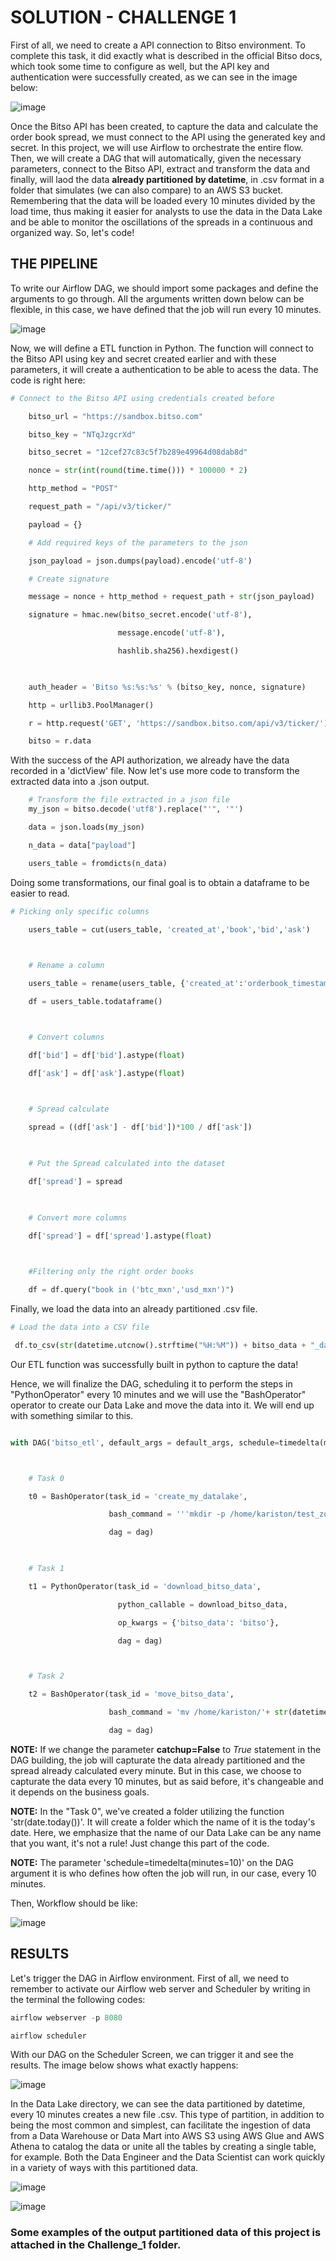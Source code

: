 # SOLUTION - CHALLENGE 1

First of all, we need to create a API connection to Bitso environment. To complete this task, it did exactly what is described in the official Bitso docs, which took some time to configure as well, but the API key and authentication were successfully created, as we can see in the image below:

![image](https://github.com/ksldados/Projetos-de-Machine-Learning-Engineering-by-Kariston/assets/114116067/7a369379-b35d-4266-b197-e4141692a2ec)

Once the Bitso API has been created, to capture the data and calculate the order book spread, we must connect to the API using the generated key and secret. In this project, we will use Airflow to orchestrate the entire flow. Then, we will create a DAG that will automatically, given the necessary parameters, connect to the Bitso API, extract and transform the data and finally, will laod the data **already partitioned by datetime**, in .csv format in a folder that simulates (we can also compare) to an AWS S3 bucket. Remembering that the data will be loaded every 10 minutes divided by the load time, thus making it easier for analysts to use the data in the Data Lake and be able to monitor the oscillations of the spreads in a continuous and organized way. So, let's code!

## THE PIPELINE

To write our Airflow DAG, we should import some packages and define the arguments to go through. All the arguments written down below can be flexible, in this case, we have defined that the job will run every 10 minutes.

![image](https://github.com/ksldados/Projetos-de-Machine-Learning-Engineering-by-Kariston/assets/114116067/46bd9871-c818-4a83-b9b7-45f25f3c3ef3)

Now, we will define a ETL function in Python. The function will connect to the Bitso API using key and secret created earlier and with these parameters, it will create a authentication to be able to acess the data. The code is right here:

```python
# Connect to the Bitso API using credentials created before

    bitso_url = "https://sandbox.bitso.com"

    bitso_key = "NTqJzgcrXd"

    bitso_secret = "12cef27c83c5f7b289e49964d08dab8d"

    nonce = str(int(round(time.time())) * 100000 * 2)

    http_method = "POST"

    request_path = "/api/v3/ticker/" 

    payload = {}

    # Add required keys of the parameters to the json

    json_payload = json.dumps(payload).encode('utf-8')

    # Create signature

    message = nonce + http_method + request_path + str(json_payload)

    signature = hmac.new(bitso_secret.encode('utf-8'),

		                message.encode('utf-8'),

		                hashlib.sha256).hexdigest()

    

    auth_header = 'Bitso %s:%s:%s' % (bitso_key, nonce, signature)

    http = urllib3.PoolManager()

    r = http.request('GET', 'https://sandbox.bitso.com/api/v3/ticker/')

    bitso = r.data
```

With the success of the API authorization, we already have the data recorded in a 'dictView' file. Now let's use more code to transform the extracted data into a .json output.


``` python
    # Transform the file extracted in a json file
    my_json = bitso.decode('utf8').replace("'", '"')

    data = json.loads(my_json)

    n_data = data["payload"]

    users_table = fromdicts(n_data)
```

Doing some transformations, our final goal is to obtain a dataframe to be easier to read.

``` python
# Picking only specific columns

    users_table = cut(users_table, 'created_at','book','bid','ask')

    

    # Rename a column

    users_table = rename(users_table, {'created_at':'orderbook_timestamp'})

    df = users_table.todataframe()



    # Convert columns

    df['bid'] = df['bid'].astype(float)

    df['ask'] = df['ask'].astype(float)

    

    # Spread calculate

    spread = ((df['ask'] - df['bid'])*100 / df['ask'])

    

    # Put the Spread calculated into the dataset

    df['spread'] = spread

     

    # Convert more columns

    df['spread'] = df['spread'].astype(float)

    

    #Filtering only the right order books

    df = df.query("book in ('btc_mxn','usd_mxn')")
```


Finally, we load the data into an already partitioned .csv file.

``` python
# Load the data into a CSV file

 df.to_csv(str(datetime.utcnow().strftime("%H:%M")) + bitso_data + "_data.csv", header = True, index=False)
```


Our ETL function was successfully built in python to capture the data!

Hence, we will finalize the DAG, scheduling it to perform the steps in "PythonOperator" every 10 minutes and we will use the "BashOperator" operator to create our Data Lake and move the data into it. We will end up with something similar to this.

``` python

with DAG('bitso_etl', default_args = default_args, schedule=timedelta(minutes=10), description = 'Bitso ETL',catchup=False) as dag:



    # Task 0

    t0 = BashOperator(task_id = 'create_my_datalake',

                      bash_command = '''mkdir -p /home/kariston/test_zone/data/''' + str(date.today()) + '/',

                      dag = dag)

           

    # Task 1

    t1 = PythonOperator(task_id = 'download_bitso_data',

                        python_callable = download_bitso_data,

                        op_kwargs = {'bitso_data': 'bitso'},

                        dag = dag)



    # Task 2

    t2 = BashOperator(task_id = 'move_bitso_data',

                      bash_command = 'mv /home/kariston/'+ str(datetime.utcnow().strftime("%H:%M")) + 'bitso_data.csv /home/kariston/test_zone/data/' + str(date.today()) + '/',

                      dag = dag)


```
**NOTE:** If we change the parameter **catchup=False** to *True* statement in the DAG building, the job will capturate the data already partitioned and the spread already calculated every minute. But in this case, we choose to capturate the data every 10 minutes, but as said before, it's changeable and it depends on the business goals.

**NOTE:** In the "Task 0", we've created a folder utilizing the function 'str(date.today())'. It will create a folder which the name of it is the today's date. Here, we emphasize that the name of our Data Lake can be any name that you want, it's not a rule! Just change this part of the code. 

**NOTE:** The parameter 'schedule=timedelta(minutes=10)' on the DAG argument it is who defines how often the job will run, in our case, every 10 minutes.

Then, Workflow should be like:

![image](https://github.com/ksldados/Projetos-de-Machine-Learning-Engineering-by-Kariston/assets/114116067/d4f7d0f5-5208-4416-814f-109383b68873)

## RESULTS

Let's trigger the DAG in Airflow environment. First of all, we need to remember to activate our Airflow web server and Scheduler by writing in the terminal the following codes:


```python
airflow webserver -p 8080
```

```python
airflow scheduler
```

With our DAG on the Scheduler Screen, we can trigger it and see the results. The image below shows what exactly happens:


![image](https://github.com/ksldados/Projetos-de-Machine-Learning-Engineering-by-Kariston/assets/114116067/08d64ab1-024c-48f0-a095-cd5a1e95ac67)

In the Data Lake directory, we can see the data partitioned by datetime, every 10 minutes creates a new file .csv. This type of partition, in addition to being the most common and simplest, can facilitate the ingestion of data from a Data Warehouse or Data Mart into AWS S3 using AWS Glue and AWS Athena to catalog the data or unite all the tables by creating a single table, for example. Both the Data Engineer and the Data Scientist can work quickly in a variety of ways with this partitioned data.

![image](https://github.com/ksldados/Projetos-de-Machine-Learning-Engineering-by-Kariston/assets/114116067/5949bab0-6d05-4812-abd4-fb8e81f9ece8)


![image](https://github.com/ksldados/Projetos-de-Machine-Learning-Engineering-by-Kariston/assets/114116067/6c286b64-820f-4b1b-995e-bfc4c4cd451b)


### Some examples of the output partitioned data of this project is attached in the Challenge_1 folder.
